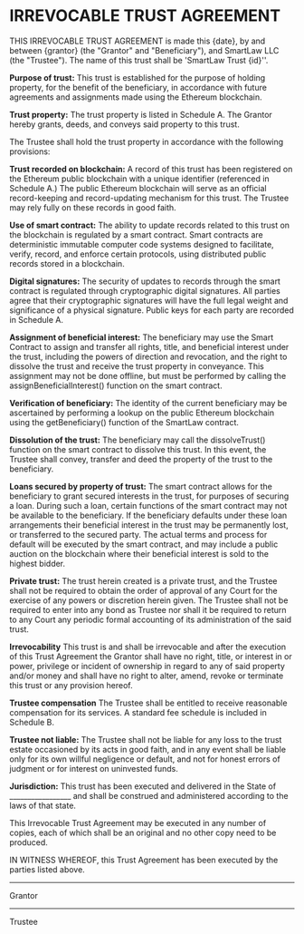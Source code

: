 # IRREVOCABLE TRUST AGREEMENT

THIS IRREVOCABLE TRUST AGREEMENT is made this {date}, by and between {grantor} (the "Grantor" and "Beneficiary"), and SmartLaw LLC (the "Trustee"). The name of this trust shall be 'SmartLaw Trust {id}''.

**Purpose of trust:** This trust is established for the purpose of holding property, for the benefit of the beneficiary, in accordance with future agreements and assignments made using the Ethereum blockchain.

**Trust property:** The trust property is listed in Schedule A. The Grantor hereby grants, deeds, and conveys said property to this trust.

The Trustee shall hold the trust property in accordance with the following provisions:

**Trust recorded on blockchain:** A record of this trust has been registered on the Ethereum public blockchain with a unique identifier (referenced in Schedule A.) The public Ethereum blockchain will serve as an official record-keeping and record-updating mechanism for this trust. The Trustee may rely fully on these records in good faith.

**Use of smart contract:** The ability to update records related to this trust on the blockchain is regulated by a smart contract. Smart contracts are deterministic immutable computer code systems designed to facilitate, verify, record, and enforce certain protocols, using distributed public records stored in a blockchain.

**Digital signatures:** The security of updates to records through the smart contract is regulated through cryptographic digital signatures. All parties agree that their cryptographic signatures will have the full legal weight and significance of a physical signature. Public keys for each party are recorded in Schedule A.

**Assignment of beneficial interest:** The beneficiary may use the Smart Contract to assign and transfer all rights, title, and beneficial interest under the trust, including the powers of direction and revocation, and the right to dissolve the trust and receive the trust property in conveyance. This assignment may not be done offline, but must be performed by calling the assignBeneficialInterest() function on the smart contract.

**Verification of beneficiary:** The identity of the current beneficiary may be ascertained by performing a lookup on the public Ethereum blockchain using the getBeneficiary() function of the SmartLaw contract.

**Dissolution of the trust:** The beneficiary may call the dissolveTrust() function on the smart contract to dissolve this trust. In this event, the Trustee shall convey, transfer and deed the property of the trust to the beneficiary.

**Loans secured by property of trust:** The smart contract allows for the beneficiary to grant secured interests in the trust, for purposes of securing a loan. During such a loan, certain functions of the smart contract may not be available to the beneficiary. If the beneficiary defaults under these loan arrangements their beneficial interest in the trust may be permanently lost, or transferred to the secured party. The actual terms and process for default will be executed by the smart contract, and may include a public auction on the blockchain where their beneficial interest is sold to the highest bidder.

**Private trust:** The trust herein created is a private trust, and the Trustee shall not be required to obtain the order of approval of any Court for the exercise of any powers or discretion herein given.  The Trustee shall not be required to enter into any bond as Trustee nor shall it be required to return to any Court any periodic formal accounting of its administration of the said trust.

**Irrevocability** This trust is and shall be irrevocable and after the execution of this Trust Agreement the Grantor shall have no right, title, or interest in or power, privilege or incident of ownership in regard to any of said property and/or money and shall have no right to alter, amend, revoke or terminate this trust or any provision hereof.

**Trustee compensation** The Trustee shall be entitled to receive reasonable compensation for its services. A standard fee schedule is included in Schedule B.

**Trustee not liable:** The Trustee shall not be liable for any loss to the trust estate occasioned by its acts in good faith, and in any event shall be liable only for its own willful negligence or default, and not for honest errors of judgment or for interest on uninvested funds.

**Jurisdiction:** This trust has been executed and delivered in the State of _________________ and shall be construed and administered according to the laws of that state.

This Irrevocable Trust Agreement may be executed in any number of copies, each of which shall be an original and no other copy need to be produced.

IN WITNESS WHEREOF, this Trust Agreement has been executed by the parties listed above.


__________________________________
Grantor


__________________________________
Trustee
